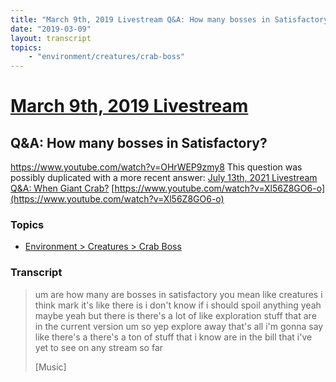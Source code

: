 ```yaml
---
title: "March 9th, 2019 Livestream Q&A: How many bosses in Satisfactory?"
date: "2019-03-09"
layout: transcript
topics:
    - "environment/creatures/crab-boss"
---
```

# [March 9th, 2019 Livestream](../2019-03-09.md)
## Q&A: How many bosses in Satisfactory?
https://www.youtube.com/watch?v=OHrWEP9zmy8
This question was possibly duplicated with a more recent answer: [July 13th, 2021 Livestream Q&A: When Giant Crab?](./yt-Xl56Z8GO6-o.md) [https://www.youtube.com/watch?v=Xl56Z8GO6-o](https://www.youtube.com/watch?v=Xl56Z8GO6-o)


### Topics
* [Environment > Creatures > Crab Boss](../topics/environment/creatures/crab-boss.md)

### Transcript

> um are how many are bosses in satisfactory you mean like creatures i think mark it's like there is i don't know if i should spoil anything yeah maybe yeah but there is there's a lot of like exploration stuff that are in the current version um so yep explore away that's all i'm gonna say like there's a there's a ton of stuff that i know are in the bill that i've yet to see on any stream so far
>
> [Music]
